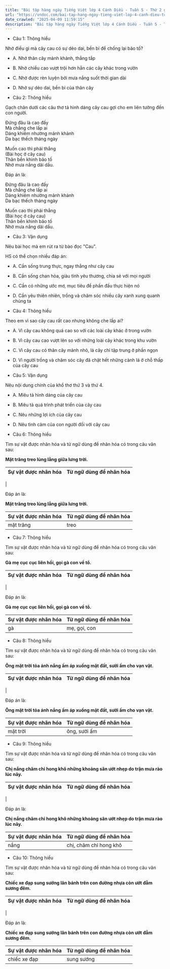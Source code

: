 ```yaml
---
title: "Bài tập hàng ngày Tiếng Việt lớp 4 Cánh Diều - Tuần 5 - Thứ 2 gồm các câu hỏi tổng hợp nội dung Đọc hiểu văn bản và Luyện từ và câu được học ở Tuần 5 trong chương trình Tiếng Việt lớp 4 Tập 1 Cánh Diều."
url: "https://vndoc.com/bai-tap-hang-ngay-tieng-viet-lop-4-canh-dieu-tuan-5-thu-2-331183"
date_crawled: "2025-04-09 11:59:15"
description: "Bài tập hàng ngày Tiếng Việt lớp 4 Cánh Diều - Tuần 5 - Thứ 2 gồm các câu hỏi tổng hợp nội dung Đọc hiểu văn bản và Luyện từ và câu được học ở Tuần 5 trong chương trình Tiếng Việt lớp 4 Tập 1 Cánh Diều."
---
```


* Câu 1:  Thông hiểu

Nhờ điều gì mà cây cau có sự dẻo dai, bền bỉ để chống lại bão tố?

  * A. Nhờ thân cây mảnh khảnh, thẳng tắp 
  * B. Nhờ chiều cao vượt trội hơn hẳn các cây khác trong vườn 
  * C. Nhờ được rèn luyện bởi mưa nắng suốt thời gian dài 
  * D. Nhờ sự dẻo dai, bền bỉ của thân cây 



* Câu 2:  Thông hiểu

Gạch chân dưới các câu thơ tả hình dáng cây cau gợi cho em liên tưởng đến con người.

Đứng đâu là cao đấy  
Mà chẳng che lấp ai  
Dáng khiêm nhường mảnh khảnh  
Da bạc thếch tháng ngày

Muốn cao thì phải thẳng  
(Bài học ở cây cau)  
Thân bền khinh bão tố  
Nhờ mưa nắng dãi dầu.

Đáp án là:

Đứng đâu là cao đấy  
Mà chẳng che lấp ai  
Dáng khiêm nhường mảnh khảnh  
Da bạc thếch tháng ngày

Muốn cao thì phải thẳng  
(Bài học ở cây cau)  
Thân bền khinh bão tố  
Nhờ mưa nắng dãi dầu.

* Câu 3:  Vận dụng

Nêu bài học mà em rút ra từ bào đọc "Cau".

HS có thể chọn nhiều đáp án:

  * A. Cần sống trung thực, ngay thẳng như cây cau 
  * B. Cần sống chan hòa, giàu tình yêu thương, chia sẻ với mọi người 
  * C. Cần có những ước mơ, mục tiêu để phấn đấu thực hiện nó 
  * D. Cần yêu thiên nhiên, trồng và chăm sóc nhiều cây xanh xung quanh chúng ta 



* Câu 4:  Thông hiểu

Theo em vì sao cây cau rất cao nhưng không che lấp ai?

  * A. Vì cây cau không quá cao so với các loài cây khác ở trong vườn 
  * B. Vì cây cau cao vượt lên so với những loài cây khác trong khu vườn 
  * C. Vì cây cau có thân cây mảnh nhỏ, lá cây chỉ tập trung ở phần ngọn 
  * D. Vì người trồng và chăm sóc cây đã chặt hết những cành lá ở chỗ thấp của cây cau 



* Câu 5:  Vận dụng

Nêu nội dung chính của khổ thơ thứ 3 và thứ 4.

  * A. Miêu tả hình dáng của cây cau 
  * B. Miêu tả quá trình phát triển của cây cau 
  * C. Nêu những lợi ích của cây cau 
  * D. Nêu tình cảm của con người đối với cây cau 



* Câu 6:  Thông hiểu

Tìm sự vật được nhân hóa và từ ngữ dùng để nhân hóa có trong câu văn sau:

**Mặt trăng treo lủng lẳng giữa lưng trời.**

Sự vật được nhân hóa| Từ ngữ dùng để nhân hóa  
---|---  
|   
  
Đáp án là:

**Mặt trăng treo lủng lẳng giữa lưng trời.**

Sự vật được nhân hóa| Từ ngữ dùng để nhân hóa  
---|---  
mặt trăng| treo||treo lủng lẳng  
  
* Câu 7:  Thông hiểu

Tìm sự vật được nhân hóa và từ ngữ dùng để nhân hóa có trong câu văn sau:

**Gà mẹ cục cục liên hồi, gọi gà con về tổ.**

Sự vật được nhân hóa| Từ ngữ dùng để nhân hóa  
---|---  
|   
  
Đáp án là:

**Gà mẹ cục cục liên hồi, gọi gà con về tổ.**

Sự vật được nhân hóa| Từ ngữ dùng để nhân hóa  
---|---  
gà| mẹ, gọi, con  
  
* Câu 8:  Thông hiểu

Tìm sự vật được nhân hóa và từ ngữ dùng để nhân hóa có trong câu văn sau:

**Ông mặt trời tỏa ánh nắng ấm áp xuống mặt đất, sưởi ấm cho vạn vật.**

Sự vật được nhân hóa| Từ ngữ dùng để nhân hóa  
---|---  
|   
  
Đáp án là:

**Ông mặt trời tỏa ánh nắng ấm áp xuống mặt đất, sưởi ấm cho vạn vật.**

Sự vật được nhân hóa| Từ ngữ dùng để nhân hóa  
---|---  
mặt trời| ông, sưởi ấm  
  
* Câu 9:  Thông hiểu

Tìm sự vật được nhân hóa và từ ngữ dùng để nhân hóa có trong câu văn sau:

**Chị nắng chăm chỉ hong khô những khoảng sân ướt nhẹp do trận mưa rào lúc nãy.**

Sự vật được nhân hóa| Từ ngữ dùng để nhân hóa  
---|---  
|   
  
Đáp án là:

**Chị nắng chăm chỉ hong khô những khoảng sân ướt nhẹp do trận mưa rào lúc nãy.**

Sự vật được nhân hóa| Từ ngữ dùng để nhân hóa  
---|---  
nắng| chị, chăm chỉ hong khô  
  
* Câu 10:  Thông hiểu

Tìm sự vật được nhân hóa và từ ngữ dùng để nhân hóa có trong câu văn sau:

**Chiếc xe đạp sung sướng lăn bánh trên con đường nhựa còn ướt đẫm sương đêm.**

Sự vật được nhân hóa| Từ ngữ dùng để nhân hóa  
---|---  
|   
  
Đáp án là:

**Chiếc xe đạp sung sướng lăn bánh trên con đường nhựa còn ướt đẫm sương đêm.**

Sự vật được nhân hóa| Từ ngữ dùng để nhân hóa  
---|---  
chiếc xe đạp| sung sướng

